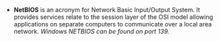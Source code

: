  - **NetBIOS** is an acronym for Network Basic Input/Output System. It provides services relate to the session layer of the OSI model allowing applications on separate computers to communicate over a local area network. *Windows NETBIOS can be found on port 139.*
